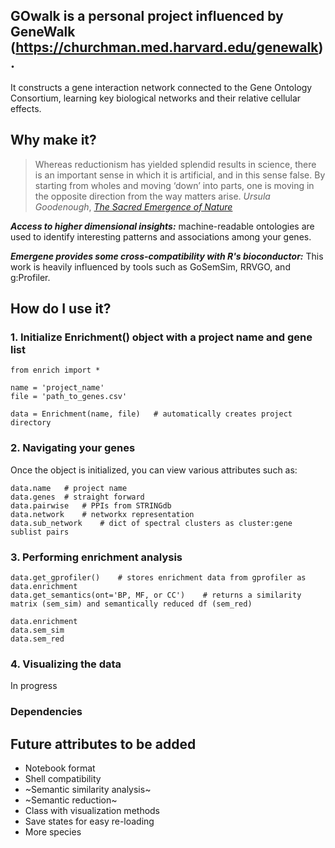 

## GOwalk is a personal project influenced by GeneWalk (https://churchman.med.harvard.edu/genewalk).

It constructs a gene interaction network connected to the Gene Ontology Consortium, learning key biological networks and their relative cellular effects.

## Why make it?

> Whereas reductionism has yielded splendid results in science, there is an important sense in which it is artificial, and in this sense false. By starting from wholes and moving ‘down’ into parts, one is moving in the opposite direction from the way matters arise.
*Ursula Goodenough*, [*The Sacred Emergence of Nature*](https://openscholarship.wustl.edu/cgi/viewcontent.cgi?article=1066&context=bio_facpubs)

***Access to higher dimensional insights:*** machine-readable ontologies are used to identify interesting patterns and associations among your genes.

***Emergene provides some cross-compatibility with R's bioconductor:*** This work is heavily influenced by tools such as GoSemSim, RRVGO, and g:Profiler.

## How do I use it?
### 1. Initialize Enrichment() object with a project name and gene list
```
from enrich import *

name = 'project_name'
file = 'path_to_genes.csv'

data = Enrichment(name, file)   # automatically creates project directory
```
### 2. Navigating your genes
Once the object is initialized, you can view various attributes such as:
```
data.name   # project name
data.genes  # straight forward
data.pairwise   # PPIs from STRINGdb
data.network    # networkx representation
data.sub_network    # dict of spectral clusters as cluster:gene sublist pairs
```
### 3. Performing enrichment analysis
```
data.get_gprofiler()    # stores enrichment data from gprofiler as data.enrichment
data.get_semantics(ont='BP, MF, or CC')    # returns a similarity matrix (sem_sim) and semantically reduced df (sem_red)

data.enrichment
data.sem_sim
data.sem_red
```
### 4. Visualizing the data
In progress

### Dependencies

## Future attributes to be added
- Notebook format
- Shell compatibility
- ~Semantic similarity analysis~
- ~Semantic reduction~
- Class with visualization methods
- Save states for easy re-loading
- More species
